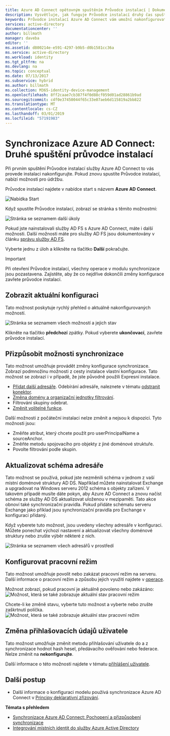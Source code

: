 ```yaml
---
title: Azure AD Connect opětovným spuštěním Průvodce instalací | Dokumentace Microsoftu
description: Vysvětluje, jak funguje Průvodce instalací druhý čas spuštění.
keywords: Průvodce instalací Azure AD Connect vám umožní nakonfigurovat nastavení údržby druhém spuštění
services: active-directory
documentationcenter: ''
author: billmath
manager: daveba
editor: ''
ms.assetid: d800214e-e591-4297-b9b5-d0b1581cc36a
ms.service: active-directory
ms.workload: identity
ms.tgt_pltfrm: na
ms.devlang: na
ms.topic: conceptual
ms.date: 07/13/2017
ms.subservice: hybrid
ms.author: billmath
ms.collection: M365-identity-device-management
ms.openlocfilehash: 8ff2caae7cb387f4f0d88cf059d01ad28861b9ad
ms.sourcegitcommit: cdf0e37450044f65c33e07aeb6d115819a2bb822
ms.translationtype: MT
ms.contentlocale: cs-CZ
ms.lasthandoff: 03/01/2019
ms.locfileid: "57191983"
---
```

# <a name="azure-ad-connect-sync-running-the-installation-wizard-a-second-time"></a>Synchronizace Azure AD Connect: Druhé spuštění průvodce instalací
Při prvním spuštění Průvodce instalací služby Azure AD Connect to vás provede instalaci nakonfigurujte. Pokud znovu spustíte Průvodce instalací, nabízí možnosti pro údržbu.

Průvodce instalací najdete v nabídce start s názvem **Azure AD Connect**.

![Nabídka Start](./media/how-to-connect-installation-wizard/startmenu.png)

Když spustíte Průvodce instalací, zobrazí se stránka s těmito možnostmi:

![Stránka se seznamem další úkoly](./media/how-to-connect-installation-wizard/additionaltasks.png)

Pokud jste nainstalovali služby AD FS s Azure AD Connect, máte i další možnosti. Další možnosti máte pro služby AD FS jsou dokumentovány v článku [správu služby AD FS](how-to-connect-fed-management.md#manage-ad-fs).

Vyberte jednu z úloh a klikněte na tlačítko **Další** pokračujte.

> [!IMPORTANT]
> Při otevření Průvodce instalací, všechny operace v modulu synchronizace jsou pozastavena. Zajistěte, aby že co nejdříve dokončili změny konfigurace zavřete průvodce instalací.
>
>

## <a name="view-current-configuration"></a>Zobrazit aktuální konfiguraci
Tato možnost poskytuje rychlý přehled o aktuálně nakonfigurovaných možností.

![Stránka se seznamem všech možností a jejich stav](./media/how-to-connect-installation-wizard/viewconfig.png)

Klikněte na tlačítko **předchozí** zpátky. Pokud vyberete **ukončovací**, zavřete průvodce instalací.

## <a name="customize-synchronization-options"></a>Přizpůsobit možnosti synchronizace
Tato možnost umožňuje provádět změny konfigurace synchronizace. Zobrazí podmnožinu možnosti z cesty instalace vlastní konfigurace. Tato možnost se zobrazí i v případě, že jste původně použili Expresní instalace.

* [Přidat další adresáře](how-to-connect-install-custom.md#connect-your-directories). Odebírání adresáře, naleznete v tématu [odstranit konektor](how-to-connect-sync-service-manager-ui-connectors.md#delete).
* [Změna domény a organizační jednotky filtrování](how-to-connect-install-custom.md#domain-and-ou-filtering).
* Filtrování skupiny odebrat.
* [Změnit volitelné funkce](how-to-connect-install-custom.md#optional-features).

Další možnosti z počáteční instalaci nelze změnit a nejsou k dispozici. Tyto možnosti jsou:

* Změňte atribut, který chcete použít pro userPrincipalName a sourceAnchor.
* Změňte metodu spojovacího pro objekty z jiné doménové struktuře.
* Povolte filtrování podle skupin.

## <a name="refresh-directory-schema"></a>Aktualizovat schéma adresáře
Tato možnost se používá, pokud jste nezměnili schéma v jednom z vaší místní doménové struktury AD DS. Například můžete nainstalovat Exchange a upgradovat na Windows serveru 2012 schéma s objekty zařízení. V takovém případě musíte dáte pokyn, aby Azure AD Connect a znovu načíst schéma ze služby AD DS aktualizovat uloženou v mezipaměti. Tato akce obnoví také synchronizační pravidla. Pokud přidáte schématu serveru Exchange jako příklad jsou synchronizační pravidla pro Exchange v konfiguraci přidaný.

Když vyberete tuto možnost, jsou uvedeny všechny adresáře v konfiguraci. Můžete ponechat výchozí nastavení a aktualizovat všechny doménové struktury nebo zrušte výběr některé z nich.

![Stránka se seznamem všech adresářů v prostředí](./media/how-to-connect-installation-wizard/refreshschema.png)

## <a name="configure-staging-mode"></a>Konfigurovat pracovní režim
Tato možnost umožňuje povolit nebo zakázat pracovní režim na serveru. Další informace o pracovní režim a způsobu jejich využití najdete v [operace](how-to-connect-sync-staging-server.md).

Možnost zobrazí, pokud pracovní je aktuálně povoleno nebo zakázáno:  
![Možnost, která se také zobrazuje aktuální stav pracovní režim](./media/how-to-connect-installation-wizard/stagingmodecurrentstate.png)

Chcete-li ke změně stavu, vyberte tuto možnost a vyberte nebo zrušte zaškrtnutí políčka.  
![Možnost, která se také zobrazuje aktuální stav pracovní režim](./media/how-to-connect-installation-wizard/stagingmodeenable.png)

## <a name="change-user-sign-in"></a>Změna přihlašovacích údajů uživatele
Tato možnost umožňuje změnit metodu přihlašování uživatele do a z synchronizace hodnot hash hesel, předávacího ověřování nebo federace. Nelze změnit na **nekonfigurujte**.

Další informace o této možnosti najdete v tématu [přihlášení uživatele](plan-connect-user-signin.md#changing-the-user-sign-in-method).

## <a name="next-steps"></a>Další postup
* Další informace o konfiguraci modelu používá synchronizace Azure AD Connect v [Principy deklarativní zřizování](concept-azure-ad-connect-sync-declarative-provisioning.md).

**Témata s přehledem**

* [Synchronizace Azure AD Connect: Pochopení a přizpůsobení synchronizace](how-to-connect-sync-whatis.md)
* [Integrování místních identit do služby Azure Active Directory](whatis-hybrid-identity.md)
